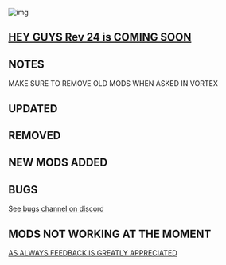 ![img](https://s11.gifyu.com/images/SgCoI.png)

## [HEY GUYS Rev 24 is COMING SOON](https://)

## NOTES

MAKE SURE TO REMOVE OLD MODS WHEN ASKED IN VORTEX


## UPDATED



## REMOVED



## NEW MODS ADDED


## BUGS

[See bugs channel on discord](https://discord.gg/xZNztPjA2u)

## MODS NOT WORKING AT THE MOMENT



[AS ALWAYS FEEDBACK IS GREATLY APPRECIATED](https://)
